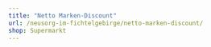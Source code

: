 ```yaml
---
title: "Netto Marken-Discount"
url: /neusorg-im-fichtelgebirge/netto-marken-discount/
shop: Supermarkt
---
```

